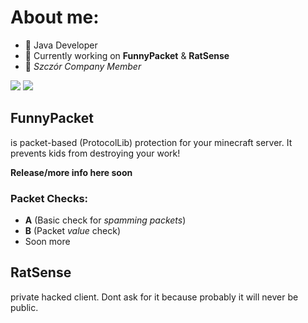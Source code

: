 # About me:

- 💬 Java Developer
- 🤔 Currently working on **FunnyPacket** & **RatSense**
- 🐀 *Szczór Company Member*

[![](https://github-readme-stats.vercel.app/api?username=Airplejn&theme=dracula)](https://github.com/anuraghazra/github-readme-stats)
[![](https://github-readme-stats.vercel.app/api/top-langs/?username=Airplejn&layout=compact)](https://github.com/anuraghazra/github-readme-stats)


## FunnyPacket

is packet-based (ProtocolLib) protection for your minecraft server.
It prevents kids from destroying your work!

**Release/more info here soon**

### Packet Checks:

- **A** (Basic check for *spamming packets*)
- **B** (Packet *value* check)
- Soon more

## RatSense

private hacked client.
Dont ask for it because probably it will never be public.
